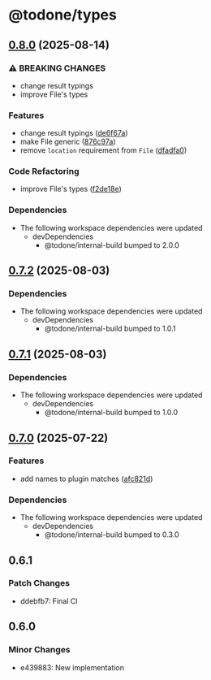 # @todone/types

## [0.8.0](https://github.com/cprecioso/todone/compare/types-v0.7.2...types-v0.8.0) (2025-08-14)


### ⚠ BREAKING CHANGES

* change result typings
* improve File's types

### Features

* change result typings ([de6f67a](https://github.com/cprecioso/todone/commit/de6f67a3c799e44297d9466cae28ad95ded5d383))
* make File generic ([876c97a](https://github.com/cprecioso/todone/commit/876c97a7d2bc840564c9dafbda049eae169dd256))
* remove `location` requirement from `File` ([dfadfa0](https://github.com/cprecioso/todone/commit/dfadfa0e632154ae560752428de840509a9f9f70))


### Code Refactoring

* improve File's types ([f2de18e](https://github.com/cprecioso/todone/commit/f2de18e8193cafae271433a088cb681e19ef0072))


### Dependencies

* The following workspace dependencies were updated
  * devDependencies
    * @todone/internal-build bumped to 2.0.0

## [0.7.2](https://github.com/cprecioso/todone/compare/types-v0.7.1...types-v0.7.2) (2025-08-03)


### Dependencies

* The following workspace dependencies were updated
  * devDependencies
    * @todone/internal-build bumped to 1.0.1

## [0.7.1](https://github.com/cprecioso/todone/compare/types-v0.7.0...types-v0.7.1) (2025-08-03)


### Dependencies

* The following workspace dependencies were updated
  * devDependencies
    * @todone/internal-build bumped to 1.0.0

## [0.7.0](https://github.com/cprecioso/todone/compare/types-v0.6.1...types-v0.7.0) (2025-07-22)


### Features

* add names to plugin matches ([afc821d](https://github.com/cprecioso/todone/commit/afc821df99b3aa4c260adad0eb26291f395159e0))


### Dependencies

* The following workspace dependencies were updated
  * devDependencies
    * @todone/internal-build bumped to 0.3.0

## 0.6.1

### Patch Changes

- ddebfb7: Final CI

## 0.6.0

### Minor Changes

- e439883: New implementation

